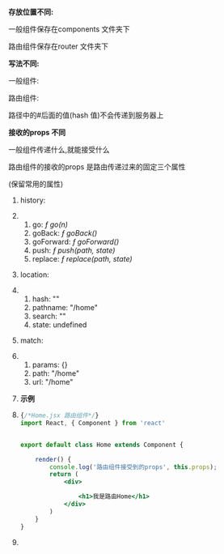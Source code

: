 **存放位置不同:**

一般组件保存在components 文件夹下

路由组件保存在router 文件夹下

**写法不同:**

一般组件:<demo/>

路由组件:<Route path="/about" component={About}/>

路径中的#后面的值(hash 值)不会传递到服务器上

**接收的props 不同**

一般组件传递什么,就能接受什么

路由组件的接收的props 是路由传递过来的固定三个属性

(保留常用的属性)

1. history:

2. 1. go: *ƒ go(n)*
   2. goBack: *ƒ goBack()*
   3. goForward: *ƒ goForward()*
   4. push: *ƒ push(path, state)*
   5. replace: *ƒ replace(path, state)*

3. location:

4. 1. hash: ""
   2. pathname: "/home"
   3. search: ""
   4. state: undefined

5. match:

6. 1. params: {}
   2. path: "/home"
   3. url: "/home"

7. **示例**

8. ```jsx
   {/*Home.jsx 路由组件*/}
   import React, { Component } from 'react'
   
   
   export default class Home extends Component {
   
       render() {
           console.log('路由组件接受到的props', this.props);
           return (
               <div>
   
                   <h1>我是路由Home</h1>
               </div>
           )
       }
   }
   
   ```

9. 

